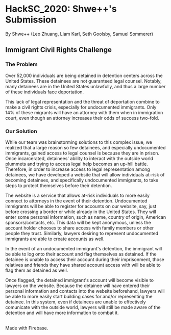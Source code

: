 # HackSC_2020: Shwe++'s Submission

By Shwe++
(Leo Zhuang, Liam Karl, Seth Goolsby, Samuel Sommerer)

## Immigrant Civil Rights Challenge

### The Problem

Over 52,000 individuals are being detained in detention centers across the United States. These detainees are not guaranteed legal counsel. Notably, many detainees are in the United States unlawfully, and thus a large number of these individuals face deportation.

This lack of legal representation and the threat of deportation combine to make a civil rights crisis, especially for undocumented immigrants. Only 14% of these migrants will have an attorney with them when in immigration court, even though an attorney increases their odds of success two-fold. 

### Our Solution

While our team was brainstorming solutions to this complex issue, we realized that a large reason so few detainees, and especially undocumented immigrants, gained access to legal counsel is because they are in prison. Once incarcerated, detainees' ability to interact with the outside world plummets and trying to access legal help becomes an up-hill battle. Therefore, in order to increase access to legal representation among detainees, we have developed a website that will allow individuals at-risk of becoming detainees, and specifically undocumented immigrants, to take steps to protect themselves before their detention. 

The website is a service that allows at-risk individuals to more easily connect to attorneys in the event of their detention. Undocumented immigrants will be able to register for accounts on our website, say, just before crossing a border or while already in the United States. They will enter some personal information, such as name, country of origin, American sponsors/contacts, etc. This data will be kept anonymous, unless the account holder chooses to share access with family members or other people they trust. Similarly, lawyers desiring to represent undocumented immigrants are able to create accounts as well. 

In the event of an undocumented immigrant's detention, the immigrant will be able to log onto their account and flag themselves as detained. If the detainee is unable to access their account during their imprisonment, those relatives and friends they have shared account access with will be able to flag them as detained as well.

Once flagged, the detained immigrant's account will become visible to lawyers on the website. Because the detainee will have entered their personal information and contacts into the website beforehand, lawyers will be able to more easily start building cases for and/or representing the detainee. In this system, even if detainees are unable to effectively comunicate with the outside world, lawyers will still be made aware of the detention and will have more information to combat it.

<br/>
Made with Firebase.
